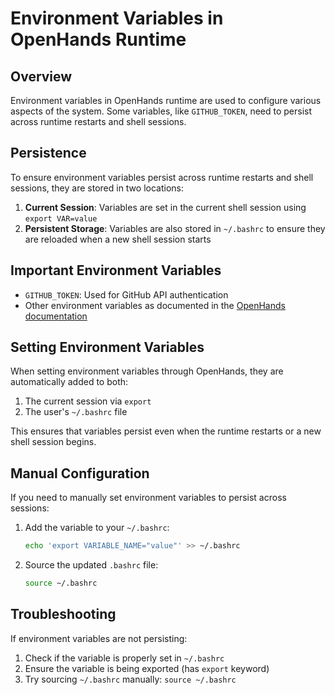 # Environment Variables in OpenHands Runtime

## Overview
Environment variables in OpenHands runtime are used to configure various aspects of the system. Some variables, like `GITHUB_TOKEN`, need to persist across runtime restarts and shell sessions.

## Persistence
To ensure environment variables persist across runtime restarts and shell sessions, they are stored in two locations:

1. **Current Session**: Variables are set in the current shell session using `export VAR=value`
2. **Persistent Storage**: Variables are also stored in `~/.bashrc` to ensure they are reloaded when a new shell session starts

## Important Environment Variables
- `GITHUB_TOKEN`: Used for GitHub API authentication
- Other environment variables as documented in the [OpenHands documentation](https://docs.all-hands.dev)

## Setting Environment Variables
When setting environment variables through OpenHands, they are automatically added to both:
1. The current session via `export`
2. The user's `~/.bashrc` file

This ensures that variables persist even when the runtime restarts or a new shell session begins.

## Manual Configuration
If you need to manually set environment variables to persist across sessions:

1. Add the variable to your `~/.bashrc`:
   ```bash
   echo 'export VARIABLE_NAME="value"' >> ~/.bashrc
   ```

2. Source the updated `.bashrc` file:
   ```bash
   source ~/.bashrc
   ```

## Troubleshooting
If environment variables are not persisting:
1. Check if the variable is properly set in `~/.bashrc`
2. Ensure the variable is being exported (has `export` keyword)
3. Try sourcing `~/.bashrc` manually: `source ~/.bashrc`
